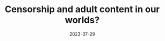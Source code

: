 ---
title: Censorship and adult content in our worlds?
question: What do you can says about censorship and adult content in our worlds? we can set an age restriction on our worlds?
answer: I don't think it will surprise anyone to hear that we will not be putting adult content in Hytale. We will also have parental controls to help protect children from adult content.
platform: Twitter
answeredby: John Hendricks
source: https://x.com/JLtZD/status/1685322600216715267
layout: layouts/simpletwitteranswer.html
tags: answer
date: 2023-07-29
keywords: adult
---